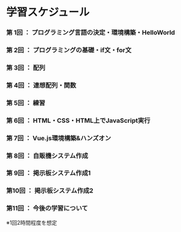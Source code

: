 # 学習スケジュール

### 第 1回 ： プログラミング言語の決定・環境構築・HelloWorld
### 第 2回 ： プログラミングの基礎・if文・for文
### 第 3回 ： 配列
### 第 4回 ： 連想配列・関数
### 第 5回 ： 練習
### 第 6回 ： HTML・CSS・HTML上でJavaScript実行
### 第 7回 ： Vue.js環境構築&ハンズオン
### 第 8回 ： 自販機システム作成
### 第 9回 ： 掲示板システム作成1
### 第10回 ： 掲示板システム作成2
### 第11回 ： 今後の学習について

※1回2時間程度を想定
